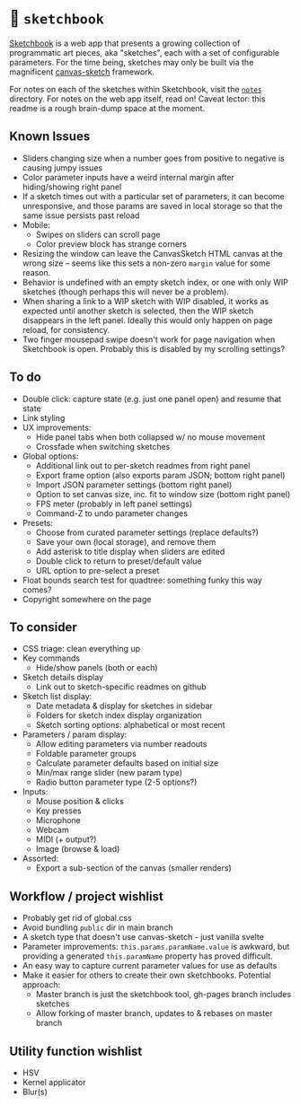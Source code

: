 # :notebook: `sketchbook`

[Sketchbook](http://flatpickles.com/sketchbook/) is a web app that presents a growing collection of programmatic art pieces, aka "sketches", each with a set of configurable parameters. For the time being, sketches may only be built via the magnificent [canvas-sketch](https://github.com/mattdesl/canvas-sketch) framework.

For notes on each of the sketches within Sketchbook, visit the [`notes`](./notes/README.md) directory. For notes on the web app itself, read on! Caveat lector: this readme is a rough brain-dump space at the moment.

## Known Issues
* Sliders changing size when a number goes from positive to negative is causing jumpy issues
* Color parameter inputs have a weird internal margin after hiding/showing right panel
* If a sketch times out with a particular set of parameters, it can become unresponsive, and those params are saved in local storage so that the same issue persists past reload
* Mobile:
    * Swipes on sliders can scroll page
    * Color preview block has strange corners
* Resizing the window can leave the CanvasSketch HTML canvas at the wrong size – seems like this sets a non-zero `margin` value for some reason.
* Behavior is undefined with an empty sketch index, or one with only WIP sketches (though perhaps this will never be a problem).
* When sharing a link to a WIP sketch with WIP disabled, it works as expected until another sketch is selected, then the WIP sketch disappears in the left panel. Ideally this would only happen on page reload, for consistency.
* Two finger mousepad swipe doesn't work for page navigation when Sketchbook is open. Probably this is disabled by my scrolling settings?

## To do
* Double click: capture state (e.g. just one panel open) and resume that state
* Link styling
* UX improvements:
    * Hide panel tabs when both collapsed w/ no mouse movement
    * Crossfade when switching sketches
* Global options:
    * Additional link out to per-sketch readmes from right panel
    * Export frame option (also exports param JSON; bottom right panel)
    * Import JSON parameter settings (bottom right panel)
    * Option to set canvas size, inc. fit to window size (bottom right panel)
    * FPS meter (probably in left panel settings)
    * Command-Z to undo parameter changes
* Presets:
    * Choose from curated parameter settings (replace defaults?)
    * Save your own (local storage), and remove them
    * Add asterisk to title display when sliders are edited
    * Double click to return to preset/default value
    * URL option to pre-select a preset
* Float bounds search test for quadtree: something funky this way comes?
* Copyright somewhere on the page

## To consider
* CSS triage: clean everything up
* Key commands
    * Hide/show panels (both or each)
* Sketch details display
    * Link out to sketch-specific readmes on github
* Sketch list display:
    * Date metadata & display for sketches in sidebar
    * Folders for sketch index display organization
    * Sketch sorting options: alphabetical or most recent
* Parameters / param display:
    * Allow editing parameters via number readouts
    * Foldable parameter groups
    * Calculate parameter defaults based on initial size
    * Min/max range slider (new param type)
    * Radio button parameter type (2-5 options?)
* Inputs:
    * Mouse position & clicks
    * Key presses
    * Microphone
    * Webcam
    * MIDI (+ output?)
    * Image (browse & load)
* Assorted:
    * Export a sub-section of the canvas (smaller renders)

## Workflow / project wishlist
* Probably get rid of global.css
* Avoid bundling `public` dir in main branch
* A sketch type that doesn't use canvas-sketch - just vanilla svelte
* Parameter improvements: `this.params.paramName.value` is awkward, but providing a generated `this.paramName` property has proved difficult.
* An easy way to capture current parameter values for use as defaults
* Make it easier for others to create their own sketchbooks. Potential approach:
    * Master branch is just the sketchbook tool, gh-pages branch includes sketches
    * Allow forking of master branch, updates to & rebases on master branch

## Utility function wishlist
* HSV
* Kernel applicator
* Blur(s)
